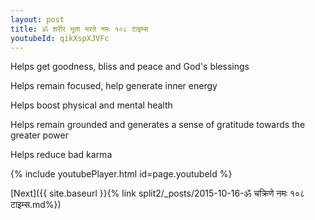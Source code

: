 ```yaml
---
layout: post
title: ॐ शरीर भूता भरते नमः १०८ टाइम्स
youtubeId: qikXspXJVFc
---
```

 
 
Helps get goodness, bliss and peace and God's blessings
 
Helps remain focused, help generate inner energy 
 
Helps boost physical and mental health 
 
Helps remain grounded and generates a sense of gratitude towards the greater power 
 
Helps reduce bad karma
 
 
 
 


{% include youtubePlayer.html id=page.youtubeId %}
 
[Next]({{ site.baseurl }}{% link  split2/_posts/2015-10-16-ॐ चक्रिणे नमः १०८ टाइम्स.md%})
 
